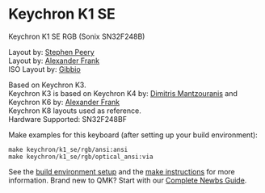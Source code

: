 # Keychron K1 SE

Keychron K1 SE RGB (Sonix SN32F248B)

Layout by: [Stephen Peery](https://github.com/smp4488)  
Layout by: [Alexander Frank](https://github.com/jedifindtrick)  
ISO Layout by: [Gibbio](https://github.com/Gibbio)

Based on Keychron K3.  
Keychron K3 is based on Keychron K4 by: [Dimitris Mantzouranis](https://github.com/dexter93) and Keychron K6 by: [Alexander Frank](https://github.com/jedifindtrick)  
Keychron K8 layouts used as reference.  
Hardware Supported: SN32F248BF

Make examples for this keyboard (after setting up your build environment):

    make keychron/k1_se/rgb/ansi:ansi
    make keychron/k1_se/rgb/optical_ansi:via

See the [build environment setup](https://docs.qmk.fm/#/getting_started_build_tools) and the [make instructions](https://docs.qmk.fm/#/getting_started_make_guide) for more information. Brand new to QMK? Start with our [Complete Newbs Guide](https://docs.qmk.fm/#/newbs).

